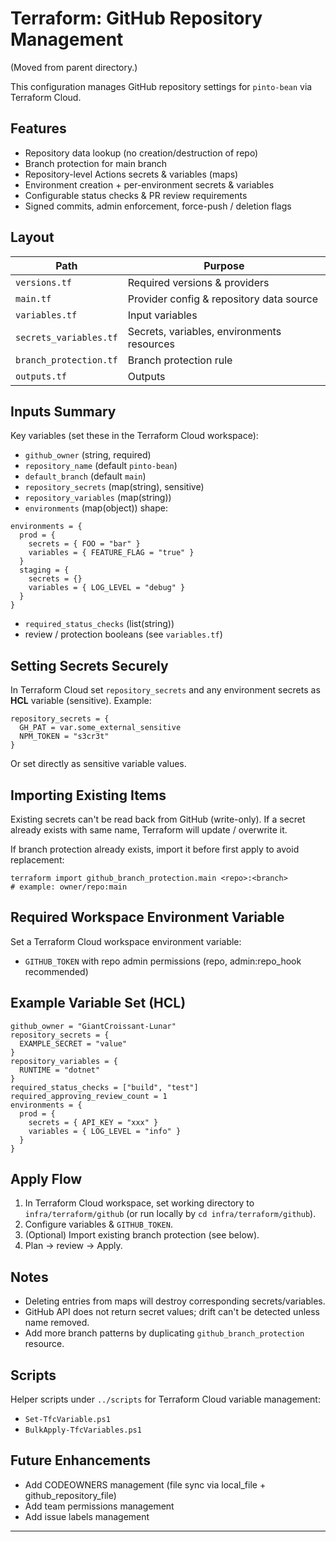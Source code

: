 # Terraform: GitHub Repository Management

(Moved from parent directory.)

This configuration manages GitHub repository settings for `pinto-bean` via Terraform Cloud.

## Features
- Repository data lookup (no creation/destruction of repo)
- Branch protection for main branch
- Repository-level Actions secrets & variables (maps)
- Environment creation + per-environment secrets & variables
- Configurable status checks & PR review requirements
- Signed commits, admin enforcement, force-push / deletion flags

## Layout
| Path | Purpose |
|------|---------|
| `versions.tf` | Required versions & providers |
| `main.tf` | Provider config & repository data source |
| `variables.tf` | Input variables |
| `secrets_variables.tf` | Secrets, variables, environments resources |
| `branch_protection.tf` | Branch protection rule |
| `outputs.tf` | Outputs |

## Inputs Summary
Key variables (set these in the Terraform Cloud workspace):

- `github_owner` (string, required)
- `repository_name` (default `pinto-bean`)
- `default_branch` (default `main`)
- `repository_secrets` (map(string), sensitive)
- `repository_variables` (map(string))
- `environments` (map(object)) shape:
```hcl
environments = {
  prod = {
    secrets = { FOO = "bar" }
    variables = { FEATURE_FLAG = "true" }
  }
  staging = {
    secrets = {}
    variables = { LOG_LEVEL = "debug" }
  }
}
```
- `required_status_checks` (list(string))
- review / protection booleans (see `variables.tf`)

## Setting Secrets Securely
In Terraform Cloud set `repository_secrets` and any environment secrets as **HCL** variable (sensitive). Example:
```hcl
repository_secrets = {
  GH_PAT = var.some_external_sensitive
  NPM_TOKEN = "s3cr3t"
}
```
Or set directly as sensitive variable values.

## Importing Existing Items
Existing secrets can't be read back from GitHub (write-only). If a secret already exists with same name, Terraform will update / overwrite it.

If branch protection already exists, import it before first apply to avoid replacement:
```
terraform import github_branch_protection.main <repo>:<branch>
# example: owner/repo:main
```

## Required Workspace Environment Variable
Set a Terraform Cloud workspace environment variable:
- `GITHUB_TOKEN` with repo admin permissions (repo, admin:repo_hook recommended)

## Example Variable Set (HCL)
```hcl
github_owner = "GiantCroissant-Lunar"
repository_secrets = {
  EXAMPLE_SECRET = "value"
}
repository_variables = {
  RUNTIME = "dotnet"
}
required_status_checks = ["build", "test"]
required_approving_review_count = 1
environments = {
  prod = {
    secrets = { API_KEY = "xxx" }
    variables = { LOG_LEVEL = "info" }
  }
}
```

## Apply Flow
1. In Terraform Cloud workspace, set working directory to `infra/terraform/github` (or run locally by `cd infra/terraform/github`).
2. Configure variables & `GITHUB_TOKEN`.
3. (Optional) Import existing branch protection (see below).
4. Plan → review → Apply.

## Notes
- Deleting entries from maps will destroy corresponding secrets/variables.
- GitHub API does not return secret values; drift can't be detected unless name removed.
- Add more branch patterns by duplicating `github_branch_protection` resource.

## Scripts
Helper scripts under `../scripts` for Terraform Cloud variable management:
- `Set-TfcVariable.ps1`
- `BulkApply-TfcVariables.ps1`

## Future Enhancements
- Add CODEOWNERS management (file sync via local_file + github_repository_file)
- Add team permissions management
- Add issue labels management

---
